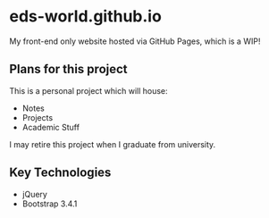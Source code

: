 # eds-world.github.io

My front-end only website hosted via GitHub Pages, which is a WIP!

## Plans for this project 

This is a personal project which will house: 
- Notes 
- Projects 
- Academic Stuff 

I may retire this project when I graduate from university. 

## Key Technologies 

- jQuery 
- Bootstrap 3.4.1